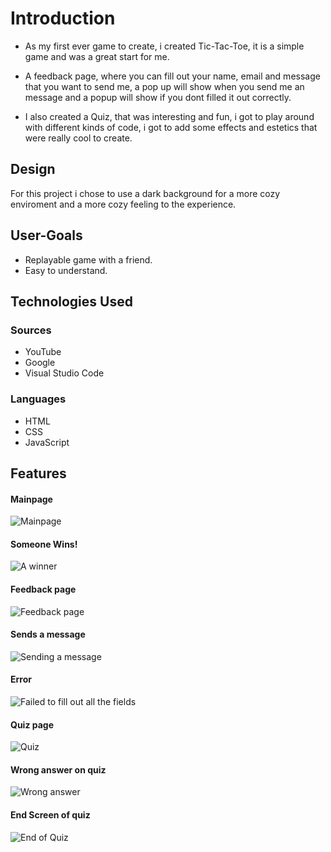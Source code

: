 
# Introduction

- As my first ever game to create, i created Tic-Tac-Toe, it is a simple game and was a great start for me.

- A feedback page, where you can fill out your name, email and message that you want to send me, a pop up will show when you send me an message and a popup will show if you dont filled it out correctly.

- I also created a Quiz, that was interesting and fun, i got to play around with different kinds of code, i got to add some effects and estetics that were really cool to create.


## Design
For this project i chose to use a dark background for a more cozy enviroment and a more cozy feeling to the experience.
## User-Goals

 - Replayable game with a friend.
 - Easy to understand.

## Technologies Used

### Sources
- YouTube
- Google
- Visual Studio Code

### Languages
- HTML
- CSS
- JavaScript
## Features
#### Mainpage
![Mainpage](docs/gamepage.png)

#### Someone Wins!
![A winner](docs/winning.png)

#### Feedback page
![Feedback page](docs/feedback.png)

#### Sends a message
![Sending a message](docs/feedbackworks.png)

#### Error
![Failed to fill out all the fields](docs/feedbackdenied.png)

#### Quiz page
![Quiz](docs/Quiz.png)

#### Wrong answer on quiz
![Wrong answer](docs/quizwrong.png)

#### End Screen of quiz
![End of Quiz](quizend.png)


